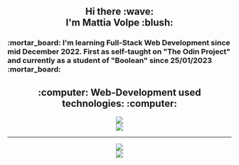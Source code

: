 <h2 align="center">Hi there :wave:
<br>
I'm Mattia Volpe :blush:</h2>
<h3> :mortar_board: I'm learning Full-Stack Web Development since mid December 2022. First as self-taught on "The Odin Project" and currently as a student of "Boolean" since 25/01/2023 :mortar_board:</h3>
<h2 align="center">:computer: Web-Development used technologies: :computer:</h2>

<p align="center">
  <a href="https://skillicons.dev">
    <img src="https://skillicons.dev/icons?i=vscode,html,css,bootstrap,js,vue,angular,vite,scss,php,laravel,java,spring,git,github&perline=5">
  </a>
  <br>
  <a href="https://skillicons.dev">
    <img src="https://skillicons.dev/icons?i=postman,stackoverflow&perline=5">
  </a>
</p>

---

<p align="center">
  <a href="https://github.com/anuraghazra/github-readme-stats">
    <img src="https://github-readme-stats.vercel.app/api?username=mattiavolpe&hide=stars&count_private=true&show_icons=true&theme=transparent&text_color=e1e1e1">
  </a>
  <br>
  <a href="https://github.com/anuraghazra/github-readme-stats">
    <img src="https://github-readme-stats.vercel.app/api/top-langs/?username=mattiavolpe&theme=transparent&text_color=e1e1e1">
  </a>
</p>

<!--
**mattiavolpe/mattiavolpe** is a ✨ _special_ ✨ repository because its `README.md` (this file) appears on your GitHub profile.

Here are some ideas to get you started:

- 🔭 I’m currently working on ...
- 🌱 I’m currently learning ...
- 👯 I’m looking to collaborate on ...
- 🤔 I’m looking for help with ...
- 💬 Ask me about ...
- 📫 How to reach me: ...
- 😄 Pronouns: ...
- ⚡ Fun fact: ...
-->
